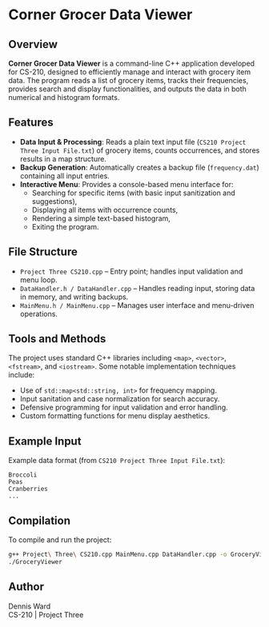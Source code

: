 # Corner Grocer Data Viewer

## Overview

**Corner Grocer Data Viewer** is a command-line C++ application developed for CS-210, designed to efficiently manage and interact with grocery item data. The program reads a list of grocery items, tracks their frequencies, provides search and display functionalities, and outputs the data in both numerical and histogram formats.

## Features

- **Data Input & Processing**: Reads a plain text input file (`CS210 Project Three Input File.txt`) of grocery items, counts occurrences, and stores results in a map structure.
- **Backup Generation**: Automatically creates a backup file (`frequency.dat`) containing all input entries.
- **Interactive Menu**: Provides a console-based menu interface for:
  - Searching for specific items (with basic input sanitization and suggestions),
  - Displaying all items with occurrence counts,
  - Rendering a simple text-based histogram,
  - Exiting the program.

## File Structure

- `Project Three CS210.cpp` – Entry point; handles input validation and menu loop.
- `DataHandler.h / DataHandler.cpp` – Handles reading input, storing data in memory, and writing backups.
- `MainMenu.h / MainMenu.cpp` – Manages user interface and menu-driven operations.

## Tools and Methods

The project uses standard C++ libraries including `<map>`, `<vector>`, `<fstream>`, and `<iostream>`. Some notable implementation techniques include:

- Use of `std::map<std::string, int>` for frequency mapping.
- Input sanitation and case normalization for search accuracy.
- Defensive programming for input validation and error handling.
- Custom formatting functions for menu display aesthetics.

## Example Input

Example data format (from `CS210 Project Three Input File.txt`):
```
Broccoli
Peas
Cranberries
...
```

## Compilation

To compile and run the project:

```bash
g++ Project\ Three\ CS210.cpp MainMenu.cpp DataHandler.cpp -o GroceryViewer
./GroceryViewer
```

## Author

Dennis Ward  
CS-210 | Project Three
